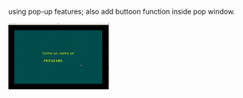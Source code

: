 
using pop-up features; also add buttoon function inside pop window.

<img src='/g_popWindow/out.gif' height="40%" width="40%">
